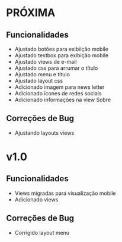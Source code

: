 # PRÓXIMA
## Funcionalidades
* Ajustado botões para exibiição mobile
* Ajustado textbox para exibição mobile
* Ajustado views de e-mail
* Ajustado css para arrumar o título
* Ajustado menu e título
* Ajustado layout css
* Adicionado imagem para news letter
* Adicionado ícones de redes sociais
* Adicionado informações na view Sobre

## Correções de Bug
* Ajustando layouts views

# v1.0
## Funcionalidades
* Views migradas para visualização mobile
* Adicionado views

## Correções de Bug
* Corrigido layout menu
